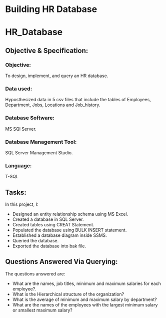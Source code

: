# Building HR Database
# HR_Database


## Objective & Specification:

### Objective:
  To design, implement, and query an HR database.

### Data used:
  Hyposthesized data in 5 csv files that include the tables of Employees, Department, Jobs, Locations and Job_history.

### Database Software:
  MS SQl Server.

### Database Management Tool:
  SQL Server Management Studio.

### Language:
  T-SQL


## Tasks:
In this project, I:
- Designed an entity relationship schema using MS Excel.
- Created a database in SQL Server.
- Created tables using CREAT Statement.
- Populated the database using BULK INSERT statement.
- Established a database diagram inside SSMS.
- Queried the database.
- Exported the database into bak file.


## Questions Answered Via Querying:
The questions answered are:
- What are the names, job titles, minimum and maximum salaries for each employee?.
- What is the Hierarchical structure of the organization?
- What is the average of minimum and maximum salary by department?
- What are the names of the employees with the largest minimum salary or smallest maximum salary?

